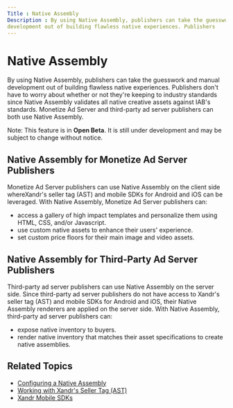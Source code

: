 ```yaml
---
Title : Native Assembly
Description : By using Native Assembly, publishers can take the guesswork and manual
development out of building flawless native experiences. Publishers
---
```



# Native Assembly



By using Native Assembly, publishers can take the guesswork and manual
development out of building flawless native experiences. Publishers
don't have to worry about whether or not they're keeping to industry
standards since Native Assembly validates all native creative assets
against IAB's standards. Monetize Ad Server and
third-party ad server publishers can both use Native Assembly.

<div id="ID-00001673__open-beta-notice" 

Note: This feature is in **Open Beta**.
It is still under development and may be subject to change without
notice.



<div id="ID-00001673__section_9c57a31b-2348-42e2-9517-6dfd055b549d"
>

## Native Assembly for Monetize Ad Server Publishers

<div id="ID-00001673__p_78b2ae4d-c253-4fb7-86dc-10d898a27ccc" >

Monetize Ad Server publishers can use Native
Assembly on the client side whereXandr's seller
tag (AST) and mobile SDKs for Android and iOS can be leveraged. With
Native Assembly, Monetize Ad Server publishers
can:

- access a gallery of high impact templates and personalize them using
  HTML, CSS, and/or Javascript.
- use custom native assets to enhance their users' experience.
- set custom price floors for their main image and video assets.





<div id="ID-00001673__section_cb66f55d-e203-457e-82e6-aa3d516a48cf"
>

## Native Assembly for Third-Party Ad Server Publishers

<div id="ID-00001673__p_c351ed99-ac1f-46b1-8881-6fe40195198a" >

Third-party ad server publishers can use Native Assembly on the server
side. Since third-party ad server publishers do not have access to
Xandr's seller tag (AST) and mobile SDKs for
Android and iOS, their Native Assembly renderers are applied on the
server side. With Native Assembly, third-party ad server publishers can:

- expose native inventory to buyers.
- render native inventory that matches their asset specifications to
  create native assemblies.





<div id="ID-00001673__section_173bab65-07db-470b-8142-6963fba76929"
>

## Related Topics

- <a href="configuring-a-native-assembly.html" class="xref"
  title="Monetize Ad Server and third-party ad server publishers can configure native assemblies by selecting various creative asset specifications directly from the UI or creating custom HTML, CSS, and Javascript. You must associate all native assemblies to a placement in order for them to go live.">Configuring
  a Native Assembly</a>
- <a href="working-with-seller-tag.html" class="xref"
  title="Xandr&#39;s Seller Tag (AST) is a lightweight JavaScript SDK that consolidates all ad slots on a publisher&#39;s web page to be auctioned and sends information about them in a single ad request whenever possible.">Working
  with Xandr's Seller Tag (AST)</a>
- <a
  href="https://docs.xandr.com/bundle/mobile-sdk/page/xandr-mobile-sdks.html"
  class="xref" target="_blank">Xandr Mobile SDKs</a>






